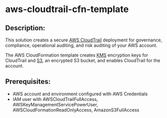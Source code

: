 # aws-cloudtrail-cfn-template

## Description:

This solution creates a secure [AWS CloudTrail](https://aws.amazon.com/cloudtrail/) deployment for governance, compliance, operational auditing, and risk auditing of your AWS account.

The AWS CloudFormation template creates [KMS](https://aws.amazon.com/kms/) encryption keys for CloudTrail and [S3](https://aws.amazon.com/s3/), an encrypted S3 bucket, and enables CloudTrail for the account.

## Prerequisites:

* AWS account and environment configured with AWS Credentials
* IAM user with AWSCloudTrailFullAccess, AWSKeyManagementServicePowerUser, AWSCloudFormationReadOnlyAccess, AmazonS3FullAccess
